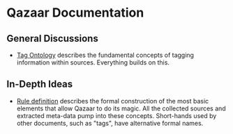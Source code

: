# Qazaar Documentation

## General Discussions

* [Tag Ontology](ontology.md) describes the fundamental concepts of tagging information within sources.  Everything builds on this.


## In-Depth Ideas

* [Rule definition](rule-definition.md) describes the formal construction of the most basic elements that allow Qazaar to do its magic.  All the collected sources and extracted meta-data pump into these concepts.  Short-hands used by other documents, such as "tags", have alternative formal names.

